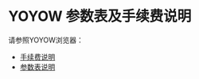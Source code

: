 # YOYOW 参数表及手续费说明

请参照YOYOW浏览器：
- [手续费说明](https://yoyow.bts.ai/fees)
- [参数表说明](https://yoyow.bts.ai/parameters)
